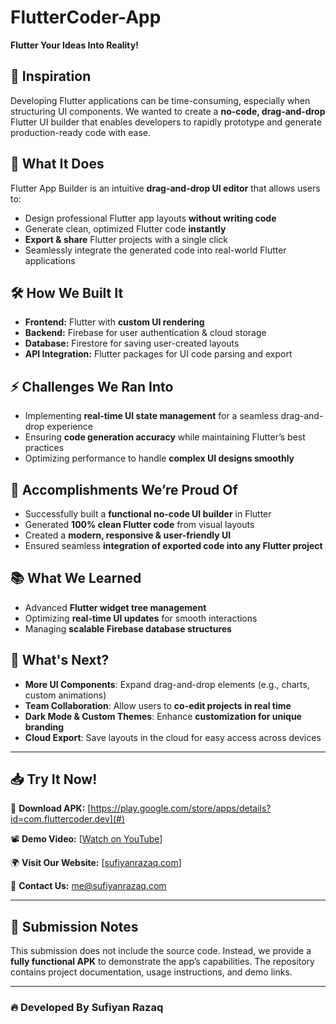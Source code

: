 # FlutterCoder-App
**Flutter Your Ideas Into Reality!**  

## 🌟 Inspiration  
Developing Flutter applications can be time-consuming, especially when structuring UI components. We wanted to create a **no-code, drag-and-drop** Flutter UI builder that enables developers to rapidly prototype and generate production-ready code with ease.

## 🎯 What It Does  
Flutter App Builder is an intuitive **drag-and-drop UI editor** that allows users to:  
- Design professional Flutter app layouts **without writing code**  
- Generate clean, optimized Flutter code **instantly**  
- **Export & share** Flutter projects with a single click  
- Seamlessly integrate the generated code into real-world Flutter applications  

## 🛠️ How We Built It  
- **Frontend:** Flutter with **custom UI rendering**  
- **Backend:** Firebase for user authentication & cloud storage  
- **Database:** Firestore for saving user-created layouts  
- **API Integration:** Flutter packages for UI code parsing and export  

## ⚡ Challenges We Ran Into  
- Implementing **real-time UI state management** for a seamless drag-and-drop experience  
- Ensuring **code generation accuracy** while maintaining Flutter’s best practices  
- Optimizing performance to handle **complex UI designs smoothly**  

## 🎉 Accomplishments We’re Proud Of  
- Successfully built a **functional no-code UI builder** in Flutter  
- Generated **100% clean Flutter code** from visual layouts  
- Created a **modern, responsive & user-friendly UI**  
- Ensured seamless **integration of exported code into any Flutter project**  

## 📚 What We Learned  
- Advanced **Flutter widget tree management**  
- Optimizing **real-time UI updates** for smooth interactions  
- Managing **scalable Firebase database structures**  

## 🚀 What's Next?  
- **More UI Components**: Expand drag-and-drop elements (e.g., charts, custom animations)  
- **Team Collaboration**: Allow users to **co-edit projects in real time**  
- **Dark Mode & Custom Themes**: Enhance **customization for unique branding**  
- **Cloud Export**: Save layouts in the cloud for easy access across devices  

---

## 📥 Try It Now!  
🔗 **Download APK:** [https://play.google.com/store/apps/details?id=com.fluttercoder.dev](#)

📽 **Demo Video:** [[Watch on YouTube](https://youtu.be/CPQBPnA4a7A?si=1X9TbuDxA0qlOdqM)]

🌍 **Visit Our Website:** [[sufiyanrazaq.com](http://sufiyanrazaq.com/)]

📧 **Contact Us:** [me@sufiyanrazaq.com](mailto:me@sufiyanrazaq.com)  

---

## 📜 Submission Notes  
This submission does not include the source code. Instead, we provide a **fully functional APK** to demonstrate the app’s capabilities. The repository contains project documentation, usage instructions, and demo links.

---

### 🔥 Developed By Sufiyan Razaq
